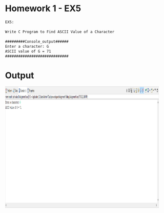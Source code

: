 # Homework 1 - EX5

```
EX5:

Write C Program to Find ASCII Value of a Character

#########Console_output######
Enter a character: G
ASCII value of G = 71
#############################
```

# Output

<img src="./Output_EX5.png" width="1080" height="399">